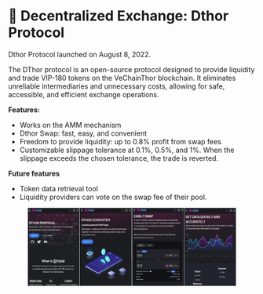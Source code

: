 # 🔄 Decentralized Exchange: Dthor Protocol

Dthor Protocol launched on August 8, 2022.

The DThor protocol is an open-source protocol designed to provide liquidity and trade VIP-180 tokens on the VeChainThor blockchain. It eliminates unreliable intermediaries and unnecessary costs, allowing for safe, accessible, and efficient exchange operations.&#x20;

**Features:**

* Works on the AMM mechanism
* Dthor Swap: fast, easy, and convenient
* Freedom to provide liquidity: up to 0.8% profit from swap fees
* Customizable slippage tolerance at 0.1%, 0.5%, and 1%. When the slippage exceeds the chosen tolerance, the trade is reverted.

**Future features**

* Token data retrieval tool
* Liquidity providers can vote on the swap fee of their pool.

<figure><img src="../../.gitbook/assets/image (38).png" alt=""><figcaption></figcaption></figure>
